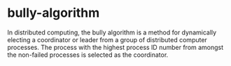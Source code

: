 # bully-algorithm
In distributed computing, the bully algorithm is a method for dynamically electing a coordinator or leader from a group of distributed computer processes. The process with the highest process ID number from amongst the non-failed processes is selected as the coordinator.
